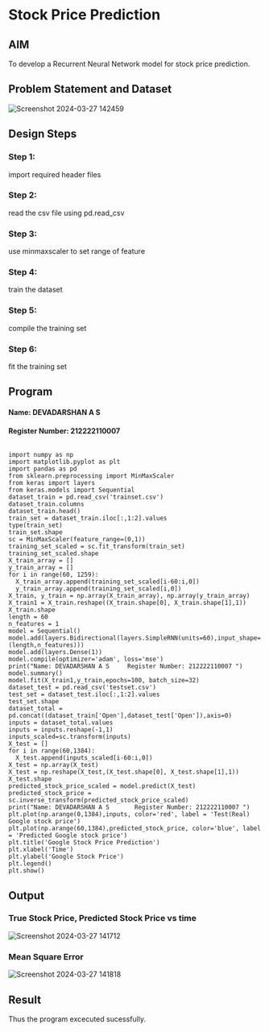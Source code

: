 # Stock Price Prediction

## AIM

To develop a Recurrent Neural Network model for stock price prediction.

## Problem Statement and Dataset
![Screenshot 2024-03-27 142459](https://github.com/DEVADARSHAN2/rnn-stock-price-prediction/assets/119432150/76b4e0e5-3b27-46ae-967f-38f977c47bf0)


## Design Steps

### Step 1:
import required header files
### Step 2:
read the csv file using pd.read_csv
### Step 3:
use minmaxscaler to set range of feature
### Step 4:
train the dataset
### Step 5:
compile the training set
### Step 6:
fit the training set


## Program

#### Name: DEVADARSHAN A S
#### Register Number: 212222110007

```

import numpy as np
import matplotlib.pyplot as plt
import pandas as pd
from sklearn.preprocessing import MinMaxScaler
from keras import layers
from keras.models import Sequential
dataset_train = pd.read_csv('trainset.csv')
dataset_train.columns
dataset_train.head()
train_set = dataset_train.iloc[:,1:2].values
type(train_set)
train_set.shape
sc = MinMaxScaler(feature_range=(0,1))
training_set_scaled = sc.fit_transform(train_set)
training_set_scaled.shape
X_train_array = []
y_train_array = []
for i in range(60, 1259):
  X_train_array.append(training_set_scaled[i-60:i,0])
  y_train_array.append(training_set_scaled[i,0])
X_train, y_train = np.array(X_train_array), np.array(y_train_array)
X_train1 = X_train.reshape((X_train.shape[0], X_train.shape[1],1))
X_train.shape
length = 60
n_features = 1
model = Sequential()
model.add(layers.Bidirectional(layers.SimpleRNN(units=60),input_shape=(length,n_features)))
model.add(layers.Dense(1))
model.compile(optimizer='adam', loss='mse')
print("Name: DEVADARSHAN A S     Register Number: 212222110007 ")
model.summary()
model.fit(X_train1,y_train,epochs=100, batch_size=32)
dataset_test = pd.read_csv('testset.csv')
test_set = dataset_test.iloc[:,1:2].values
test_set.shape
dataset_total = pd.concat((dataset_train['Open'],dataset_test['Open']),axis=0)
inputs = dataset_total.values
inputs = inputs.reshape(-1,1)
inputs_scaled=sc.transform(inputs)
X_test = []
for i in range(60,1384):
  X_test.append(inputs_scaled[i-60:i,0])
X_test = np.array(X_test)
X_test = np.reshape(X_test,(X_test.shape[0], X_test.shape[1],1))
X_test.shape
predicted_stock_price_scaled = model.predict(X_test)
predicted_stock_price = sc.inverse_transform(predicted_stock_price_scaled)
print("Name: DEVADARSHAN A S       Register Number: 212222110007 ")
plt.plot(np.arange(0,1384),inputs, color='red', label = 'Test(Real) Google stock price')
plt.plot(np.arange(60,1384),predicted_stock_price, color='blue', label = 'Predicted Google stock price')
plt.title('Google Stock Price Prediction')
plt.xlabel('Time')
plt.ylabel('Google Stock Price')
plt.legend()
plt.show()

```


## Output

### True Stock Price, Predicted Stock Price vs time

![Screenshot 2024-03-27 141712](https://github.com/DEVADARSHAN2/rnn-stock-price-prediction/assets/119432150/37784f32-68f6-4aab-8acd-355aa7379478)

### Mean Square Error

![Screenshot 2024-03-27 141818](https://github.com/DEVADARSHAN2/rnn-stock-price-prediction/assets/119432150/c944bb87-f712-41df-a6e3-9c0a759ee93d)

## Result
Thus the program excecuted sucessfully.
